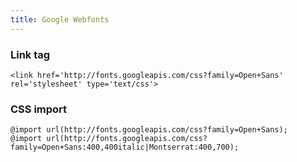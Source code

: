 ```yaml
---
title: Google Webfonts
---
```


### Link tag

    <link href='http://fonts.googleapis.com/css?family=Open+Sans' rel='stylesheet' type='text/css'>

### CSS import

    @import url(http://fonts.googleapis.com/css?family=Open+Sans);
    @import url(http://fonts.googleapis.com/css?family=Open+Sans:400,400italic|Montserrat:400,700);
